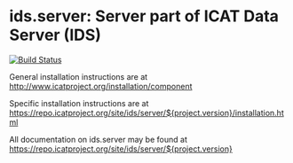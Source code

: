 # ids.server: Server part of ICAT Data Server (IDS)

[![Build Status](https://github.com/icatproject/ids.server/workflows/CI%20Build/badge.svg?branch=master)](https://github.com/icatproject/ids.server/actions?query=workflow%3A%22CI+Build%22)

General installation instructions are at http://www.icatproject.org/installation/component

Specific installation instructions are at https://repo.icatproject.org/site/ids/server/${project.version}/installation.html

All documentation on ids.server may be found at https://repo.icatproject.org/site/ids/server/${project.version}
